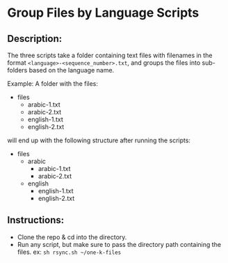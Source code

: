 # Group Files by Language Scripts

## Description:
The three scripts take a folder containing text files with filenames in the format ```<language>-<sequence_number>.txt```, and groups the files into sub-folders based on the language name.

Example:
A folder with the files:
- files
    - arabic-1.txt
    - arabic-2.txt
    - english-1.txt
    - english-2.txt

will end up with the following structure after running the scripts:
- files
    - arabic
        - arabic-1.txt
        - arabic-2.txt
    - english
        - english-1.txt
        - english-2.txt

## Instructions:
- Clone the repo & cd into the directory.
- Run any script, but make sure to pass the directory path containing the files.
  ex: ```sh rsync.sh ~/one-k-files```
